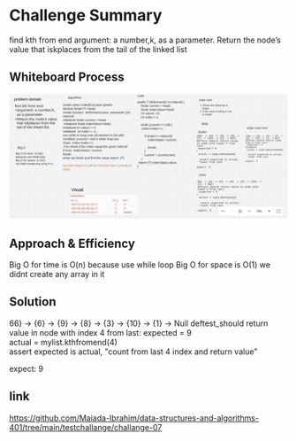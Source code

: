 # Challenge Summary
find kth from end
argument: a number,k, as a parameter.
Return the node’s value that iskplaces from the tail of the linked list

## Whiteboard Process
![](code-challange7.png)

## Approach & Efficiency
Big O for time  is O(n)
because use while loop
Big O for space  is O(1)
we didnt create any array in it 

## Solution




66} -> {6} -> {9} -> {8} -> {3} -> {10} -> {1} -> Null 
deftest_should return value in node with index 4 from last:
 expected = 9  
 actual = mylist.kthfromend(4)  
  assert expected is actual,
 "count from last 4 index and return value"

expect: 9
 
   
 
## link
https://github.com/Maiada-Ibrahim/data-structures-and-algorithms-401/tree/main/testchallange/challange-07